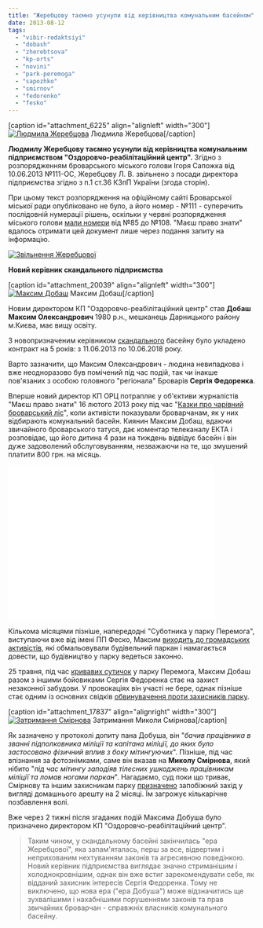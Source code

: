 ```yaml
---
title: "Жеребцову таємно усунули від керівництва комунальним басейном"
date: 2013-08-12
tags: 
  - "vibir-redaktsiyi"
  - "dobash"
  - "zherebtsova"
  - "kp-orts"
  - "novini"
  - "park-peremoga"
  - "sapozhko"
  - "smirnov"
  - "fedorenko"
  - "fesko"
---
```


\[caption id="attachment\_6225" align="alignleft" width="300"\][![Людмила Жеребцова](https://mpz.brovary.org/wp-content/uploads/2012/08/DSC_0018.jpg "Людмила Жеребцова")](https://mpz.brovary.org/wp-content/uploads/2012/08/DSC_0018.jpg) Людмила Жеребцова\[/caption\]

**Людмилу Жеребцову таємно усунули від керівництва комунальним підприємством "Оздоровчо-реабілітаційний центр".** Згідно з розпорядженням броварського міського голови Ігоря Сапожка від 10.06.2013 №111-ОС, Жеребцову Л. В. звільнено з посади директора підприємства згідно з п.1 ст.36 КЗпП України (згода сторін).

При цьому текст розпорядження на офіційному сайті Броварської міської ради опубліковано не було, а його номер - №111 - суперечить послідовній нумерації рішень, оскільки у червні розпорядження міського голови [мали номери](http://docs.pravo-znaty.org.ua/s/0/20/2/1?from=01.01.2013&type=2&fld=0&status=0) від №85 до №108. "Маєш право знати" вдалось отримати цей документ лише через подання запиту на інформацію.

[![Звільнення Жеребцової](https://mpz.brovary.org/wp-content/uploads/2013/08/rishennya.jpg)](https://mpz.brovary.org/wp-content/uploads/2013/08/rishennya.jpg)

**Новий керівник скандального підприємства**

\[caption id="attachment\_20039" align="alignleft" width="300"\][![Максим Добаш](https://mpz.brovary.org/wp-content/uploads/2013/08/dobash.jpg)](https://mpz.brovary.org/wp-content/uploads/2013/08/dobash.jpg) Максим Добаш\[/caption\]

Новим директором КП "Оздоровчо-реабілітаційний центр" став **Добаш Максим Олександрович** 1980 р.н., мешканець Дарницького району м.Києва, має вищу освіту.

З новопризначеним керівником [скандального](https://mpz.brovary.org/tag/kp-orts/) басейну було укладено контракт на 5 років: з 11.06.2013 по 10.06.2018 року.

Варто зазначити, що Максим Олександрович - людина невипадкова і вже неодноразово був помічений під час подій, так чи інакше пов'язаних з особою головного "регіонала" Броварів **Сергія Федоренка**.

Вперше новий директор КП ОРЦ потрапляє у об'єктиви журналістів "Маєш право знати" 16 лютого 2013 року під час "[Казки про чарівний броварський ліс](https://mpz.brovary.org/brovarchanam-poyasnili-yak-zupiniti-hitru-lisichku-zherebtsovu/)", коли активісти показували броварчанам, як у них відбирають комунальний басейн. Киянин Максим Добаш, вдаючи звичайного броварського татуся, дає коментар телеканалу ЕКТА і розповідає, що його дитина 4 рази на тиждень відвідує басейн і він дуже задоволений обслуговуванням, незважаючи на те, що змушений платити 800 грн. на місяць.

<iframe width="420" height="315" src="//www.youtube.com/embed/5RuZ7cYVqVY" frameborder="0" allowfullscreen></iframe>

Кількома місяцями пізніше, напередодні "Суботника у парку Перемога", виступаючи вже від імені ПП Феско, Максим [виходить до громадських активістів](https://mpz.brovary.org/chastinu-parku-peremoga-obgorodili-parkanom-pid-zabudovu-fedorenkom/), які обмальовували будівельний паркан і намагається довести, що будівництво у парку ведеться законно.

25 травня, під час [кривавих сутичок](https://mpz.brovary.org/krivavi-sutichki-vidbulis-u-brovarah-mizh-meshkantsyami-ta-zabudovnikami-tsentralnogo-parku/) у парку Перемога, Максим Добаш разом з іншими бойовиками Сергія Федоренка стає на захист незаконної забудови. У провокаціях він участі не бере, однак пізніше стає одним із основних свідків [обвинувачення проти захисників парку](https://mpz.brovary.org/militsiya-zvinuvachuye-zahisnikiv-parku-peremoga-u-kriminali/).

\[caption id="attachment\_17837" align="alignright" width="300"\][![Затримання Смірнова](https://mpz.brovary.org/wp-content/uploads/2013/05/Zatrimannya-Smirnova.jpg)](https://mpz.brovary.org/wp-content/uploads/2013/05/Zatrimannya-Smirnova.jpg) Затримання Миколи Смірнова\[/caption\]

Як зазначено у протоколі допиту пана Добуша, він "_бачив працівника в званні підполковника міліції та капітана міліції, до яких було застосовано фізичний вплив з боку мітингуючих_". Пізніше, під час впізнання за фотознімками, саме він вказав на **Миколу Смірнова**, який нібито "_під час мітингу заподіяв тілесних ушкоджень працівникам міліції та ломав ногами паркан_". Нагадаємо, суд поки що триває, Смірнову та іншим захисникам парку [призначено](https://mpz.brovary.org/sud-posadiv-troh-brovarskih-svobodivtsiv-pid-domashniy-aresht/) запобіжний захід у вигляді домашнього арешту на 2 місяці. Їм загрожує кількарічне позбавлення волі.

Вже через 2 тижні після згаданих подій Максима Добуша було призначено директором КП "Оздоровчо-реабілітаційний центр".

> Таким чином, у скандальному басейні закінчилась "ера Жеребцової", яка запам'яталась, перш за все, відвертим і неприхованим нехтуванням законів та агресивною поведінкою. Новий керівник підприємства виглядає значно стриманішим і холоднокровнішим, однак він вже встиг зарекомендувати себе, як відданий захисник інтересів Сергія Федоренка. Тому не виключено, що нова ера ("ера Добуша") може відзначитись ще зухвалішими і нахабнішими порушеннями законів та прав звичайних броварчан - справжніх власників комунального басейну.
